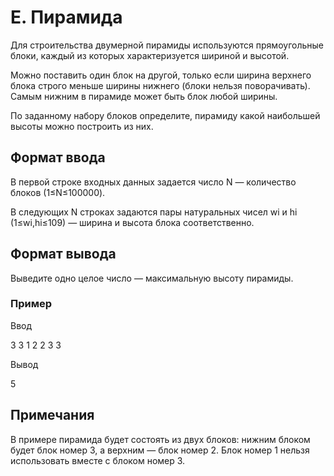# E. Пирамида

Для строительства двумерной пирамиды используются прямоугольные блоки, каждый из которых характеризуется шириной и высотой.

Можно поставить один блок на другой, только если ширина верхнего блока строго меньше ширины нижнего (блоки нельзя поворачивать). Самым нижним в пирамиде может быть блок любой ширины.

По заданному набору блоков определите, пирамиду какой наибольшей высоты можно построить из них.

## Формат ввода

В первой строке входных данных задается число N — количество блоков (1≤N≤100000).

В следующих N строках задаются пары натуральных чисел wi и hi (1≤wi,hi≤109) — ширина и высота блока соответственно.

## Формат вывода

Выведите одно целое число — максимальную высоту пирамиды.

### Пример

Ввод

3
3 1
2 2
3 3

Вывод

5

## Примечания

В примере пирамида будет состоять из двух блоков: нижним блоком будет блок номер 3, а верхним — блок номер 2. Блок номер 1 нельзя использовать вместе с блоком номер 3.

